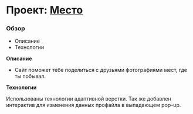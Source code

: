 # Проект: [Место](https://romankhodus.github.io/mesto/index.html)

### Обзор

* Описание
* Технологии

**Описание**

* Сайт поможет тебе поделиться с друзьями фотографиями мест, где ты побывал.

**Технологии**

Использованы технологии адаптивной верстки. Так же добавлен интерактив для изменения данных профайла в выпадающем pop-up.
